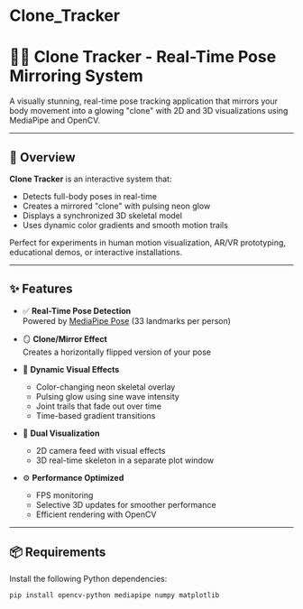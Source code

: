 # Clone_Tracker

# 🧍‍♂️ Clone Tracker - Real-Time Pose Mirroring System

A visually stunning, real-time pose tracking application that mirrors your body movement into a glowing "clone" with 2D and 3D visualizations using MediaPipe and OpenCV.

---

## 🎯 Overview

**Clone Tracker** is an interactive system that:
- Detects full-body poses in real-time
- Creates a mirrored "clone" with pulsing neon glow
- Displays a synchronized 3D skeletal model
- Uses dynamic color gradients and smooth motion trails

Perfect for experiments in human motion visualization, AR/VR prototyping, educational demos, or interactive installations.

---

## ✨ Features

- ✅ **Real-Time Pose Detection**  
  Powered by [MediaPipe Pose](https://google.github.io/mediapipe/solutions/pose) (33 landmarks per person)

- 🪞 **Clone/Mirror Effect**  
  Creates a horizontally flipped version of your pose

- 🌈 **Dynamic Visual Effects**
  - Color-changing neon skeletal overlay
  - Pulsing glow using sine wave intensity
  - Joint trails that fade out over time
  - Time-based gradient transitions

- 🧠 **Dual Visualization**
  - 2D camera feed with visual effects
  - 3D real-time skeleton in a separate plot window

- ⚙️ **Performance Optimized**
  - FPS monitoring
  - Selective 3D updates for smoother performance
  - Efficient rendering with OpenCV

---

## 📦 Requirements

Install the following Python dependencies:

```bash
pip install opencv-python mediapipe numpy matplotlib
